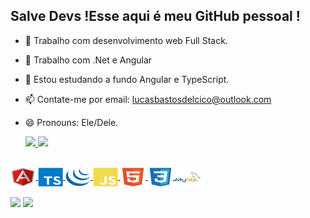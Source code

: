 ## Salve Devs !Esse aqui é meu GitHub pessoal !



- 🔭 Trabalho com desenvolvimento web Full Stack.
- 🤔 Trabalho com .Net e Angular
- 🌱 Estou estudando a fundo Angular e TypeScript.
- 📫 Contate-me por email: lucasbastosdelcico@outlook.com
- 😄 Pronouns: Ele/Dele.


    <a href="https://github.com/wendelcutrim" target="_blank">
    <img height="163em" src="https://github-readme-stats.vercel.app/api?username=lucasbastosdelcico&show_icons=true&theme=highcontrast&include_all_commits=true&count_private=true"/>
    <img height="163em" src="https://github-readme-stats.vercel.app/api/top-langs/?username=lucasbastosdelcico&layout=compact&langs_count=10&theme=highcontrast&hide=CMake%2C%20Makefile"/>

</div>
<div style="display: inline_block">
 <br>
  <img align="center" alt="Angular" height="30" width="40" title="Angular" src="https://raw.githubusercontent.com/devicons/devicon/master/icons/angularjs/angularjs-original.svg">
  <img align="center" alt="TypeScript" height="30" width="40" src="https://raw.githubusercontent.com/devicons/devicon/master/icons/typescript/typescript-plain.svg">
  <img align="center" alt="JQuery" height="30" width="40" title="JQuery" src="https://raw.githubusercontent.com/devicons/devicon/master/icons/jquery/jquery-original.svg">
  <img align="center"alt="Javascript"height="30"width="40"title="Javascript"src="https://raw.githubusercontent.com/devicons/devicon/master/icons/javascript/javascript-plain.svg">
  <img align="center" alt="HTML" height="30" width="40" title="HTML" src="https://raw.githubusercontent.com/devicons/devicon/master/icons/html5/html5-original.svg">
  <img align="center" alt="CSS" height="30" width="40" title="CSS" src="https://raw.githubusercontent.com/devicons/devicon/master/icons/css3/css3-original.svg">
  <img align="center" alt="MySQL" height="30" width="40" title="MySQL" src="https://raw.githubusercontent.com/devicons/devicon/master/icons/mysql/mysql-original-wordmark.svg">

</div>
<br/>
<div> 
  <a href="https://instagram.com/lucasdelcico" target="_blank"><img src="https://img.shields.io/badge/-Instagram-%23E4405F?style=for-the-badge&logo=instagram&logoColor=white"></a>
  <a href="https://www.linkedin.com/in/lucas-bastos-delcico/" target="_blank"><img src="https://img.shields.io/badge/-LinkedIn-%230077B5?style=for-the-badge&logo=linkedin&logoColor=white"></a> 
</div>
